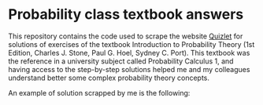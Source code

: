 # Probability class textbook answers

This repository contains the code used to scrape the website [Quizlet](https://quizlet.com/explanations/textbook-solutions/introduction-to-probability-theory-1st-edition-9780395046364) for solutions of exercises of the textbook Introduction to Probability Theory (1st Edition, Charles J. Stone, Paul G. Hoel, Sydney C. Port). This textbook was the reference in a university subject called Probability Calculus 1, and having access to the step-by-step solutions helped me and my colleagues understand better some complex probability theory concepts.

An example of solution scrapped by me is the following:

